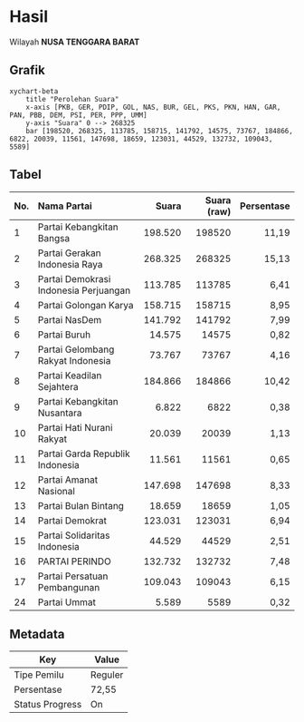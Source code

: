 # Hasil

Wilayah **NUSA TENGGARA BARAT**

## Grafik

```mermaid
xychart-beta
    title "Perolehan Suara"
    x-axis [PKB, GER, PDIP, GOL, NAS, BUR, GEL, PKS, PKN, HAN, GAR, PAN, PBB, DEM, PSI, PER, PPP, UMM]
    y-axis "Suara" 0 --> 268325
    bar [198520, 268325, 113785, 158715, 141792, 14575, 73767, 184866, 6822, 20039, 11561, 147698, 18659, 123031, 44529, 132732, 109043, 5589]
```

## Tabel

| No. | Nama Partai                           | Suara   | Suara (raw) | Persentase |
|:--- |:------------------------------------- | -------:| -----------:| ----------:|
| 1   | Partai Kebangkitan Bangsa             | 198.520 | 198520      | 11,19      |
| 2   | Partai Gerakan Indonesia Raya         | 268.325 | 268325      | 15,13      |
| 3   | Partai Demokrasi Indonesia Perjuangan | 113.785 | 113785      | 6,41       |
| 4   | Partai Golongan Karya                 | 158.715 | 158715      | 8,95       |
| 5   | Partai NasDem                         | 141.792 | 141792      | 7,99       |
| 6   | Partai Buruh                          | 14.575  | 14575       | 0,82       |
| 7   | Partai Gelombang Rakyat Indonesia     | 73.767  | 73767       | 4,16       |
| 8   | Partai Keadilan Sejahtera             | 184.866 | 184866      | 10,42      |
| 9   | Partai Kebangkitan Nusantara          | 6.822   | 6822        | 0,38       |
| 10  | Partai Hati Nurani Rakyat             | 20.039  | 20039       | 1,13       |
| 11  | Partai Garda Republik Indonesia       | 11.561  | 11561       | 0,65       |
| 12  | Partai Amanat Nasional                | 147.698 | 147698      | 8,33       |
| 13  | Partai Bulan Bintang                  | 18.659  | 18659       | 1,05       |
| 14  | Partai Demokrat                       | 123.031 | 123031      | 6,94       |
| 15  | Partai Solidaritas Indonesia          | 44.529  | 44529       | 2,51       |
| 16  | PARTAI PERINDO                        | 132.732 | 132732      | 7,48       |
| 17  | Partai Persatuan Pembangunan          | 109.043 | 109043      | 6,15       |
| 24  | Partai Ummat                          | 5.589   | 5589        | 0,32       |


## Metadata

| Key             | Value   |
| --------------- | ------- |
| Tipe Pemilu     | Reguler |
| Persentase      | 72,55   |
| Status Progress | On      |



